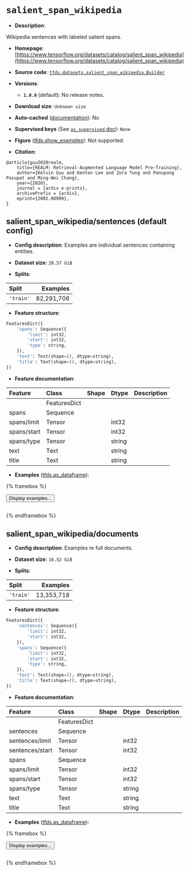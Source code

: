 <div itemscope itemtype="http://schema.org/Dataset">
  <div itemscope itemprop="includedInDataCatalog" itemtype="http://schema.org/DataCatalog">
    <meta itemprop="name" content="TensorFlow Datasets" />
  </div>
  <meta itemprop="name" content="salient_span_wikipedia" />
  <meta itemprop="description" content="Wikipedia sentences with labeled salient spans.&#10;&#10;To use this dataset:&#10;&#10;```python&#10;import tensorflow_datasets as tfds&#10;&#10;ds = tfds.load(&#x27;salient_span_wikipedia&#x27;, split=&#x27;train&#x27;)&#10;for ex in ds.take(4):&#10;  print(ex)&#10;```&#10;&#10;See [the guide](https://www.tensorflow.org/datasets/overview) for more&#10;informations on [tensorflow_datasets](https://www.tensorflow.org/datasets).&#10;&#10;" />
  <meta itemprop="url" content="https://www.tensorflow.org/datasets/catalog/salient_span_wikipedia" />
  <meta itemprop="sameAs" content="https://www.tensorflow.org/datasets/catalog/salient_span_wikipedia" />
  <meta itemprop="citation" content="@article{guu2020realm,&#10;    title={REALM: Retrieval-Augmented Language Model Pre-Training},&#10;    author={Kelvin Guu and Kenton Lee and Zora Tung and Panupong Pasupat and Ming-Wei Chang},&#10;    year={2020},&#10;    journal = {arXiv e-prints},&#10;    archivePrefix = {arXiv},&#10;    eprint={2002.08909},&#10;}" />
</div>

# `salient_span_wikipedia`


*   **Description**:

Wikipedia sentences with labeled salient spans.

*   **Homepage**:
    [https://www.tensorflow.org/datasets/catalog/salient_span_wikipedia](https://www.tensorflow.org/datasets/catalog/salient_span_wikipedia)

*   **Source code**:
    [`tfds.datasets.salient_span_wikipedia.Builder`](https://github.com/tensorflow/datasets/tree/master/tensorflow_datasets/datasets/salient_span_wikipedia/salient_span_wikipedia_dataset_builder.py)

*   **Versions**:

    *   **`1.0.0`** (default): No release notes.

*   **Download size**: `Unknown size`

*   **Auto-cached**
    ([documentation](https://www.tensorflow.org/datasets/performances#auto-caching)):
    No

*   **Supervised keys** (See
    [`as_supervised` doc](https://www.tensorflow.org/datasets/api_docs/python/tfds/load#args)):
    `None`

*   **Figure**
    ([tfds.show_examples](https://www.tensorflow.org/datasets/api_docs/python/tfds/visualization/show_examples)):
    Not supported.

*   **Citation**:

```
@article{guu2020realm,
    title={REALM: Retrieval-Augmented Language Model Pre-Training},
    author={Kelvin Guu and Kenton Lee and Zora Tung and Panupong Pasupat and Ming-Wei Chang},
    year={2020},
    journal = {arXiv e-prints},
    archivePrefix = {arXiv},
    eprint={2002.08909},
}
```


## salient_span_wikipedia/sentences (default config)

*   **Config description**: Examples are individual sentences containing
    entities.

*   **Dataset size**: `20.57 GiB`

*   **Splits**:

Split     | Examples
:-------- | ---------:
`'train'` | 82,291,706

*   **Feature structure**:

```python
FeaturesDict({
    'spans': Sequence({
        'limit': int32,
        'start': int32,
        'type': string,
    }),
    'text': Text(shape=(), dtype=string),
    'title': Text(shape=(), dtype=string),
})
```

*   **Feature documentation**:

Feature     | Class        | Shape | Dtype  | Description
:---------- | :----------- | :---- | :----- | :----------
            | FeaturesDict |       |        |
spans       | Sequence     |       |        |
spans/limit | Tensor       |       | int32  |
spans/start | Tensor       |       | int32  |
spans/type  | Tensor       |       | string |
text        | Text         |       | string |
title       | Text         |       | string |

*   **Examples**
    ([tfds.as_dataframe](https://www.tensorflow.org/datasets/api_docs/python/tfds/as_dataframe)):

<!-- mdformat off(HTML should not be auto-formatted) -->

{% framebox %}

<button id="displaydataframe">Display examples...</button>
<div id="dataframecontent" style="overflow-x:auto"></div>
<script>
const url = "https://storage.googleapis.com/tfds-data/visualization/dataframe/salient_span_wikipedia-sentences-1.0.0.html";
const dataButton = document.getElementById('displaydataframe');
dataButton.addEventListener('click', async () => {
  // Disable the button after clicking (dataframe loaded only once).
  dataButton.disabled = true;

  const contentPane = document.getElementById('dataframecontent');
  try {
    const response = await fetch(url);
    // Error response codes don't throw an error, so force an error to show
    // the error message.
    if (!response.ok) throw Error(response.statusText);

    const data = await response.text();
    contentPane.innerHTML = data;
  } catch (e) {
    contentPane.innerHTML =
        'Error loading examples. If the error persist, please open '
        + 'a new issue.';
  }
});
</script>

{% endframebox %}

<!-- mdformat on -->

## salient_span_wikipedia/documents

*   **Config description**: Examples re full documents.

*   **Dataset size**: `16.52 GiB`

*   **Splits**:

Split     | Examples
:-------- | ---------:
`'train'` | 13,353,718

*   **Feature structure**:

```python
FeaturesDict({
    'sentences': Sequence({
        'limit': int32,
        'start': int32,
    }),
    'spans': Sequence({
        'limit': int32,
        'start': int32,
        'type': string,
    }),
    'text': Text(shape=(), dtype=string),
    'title': Text(shape=(), dtype=string),
})
```

*   **Feature documentation**:

Feature         | Class        | Shape | Dtype  | Description
:-------------- | :----------- | :---- | :----- | :----------
                | FeaturesDict |       |        |
sentences       | Sequence     |       |        |
sentences/limit | Tensor       |       | int32  |
sentences/start | Tensor       |       | int32  |
spans           | Sequence     |       |        |
spans/limit     | Tensor       |       | int32  |
spans/start     | Tensor       |       | int32  |
spans/type      | Tensor       |       | string |
text            | Text         |       | string |
title           | Text         |       | string |

*   **Examples**
    ([tfds.as_dataframe](https://www.tensorflow.org/datasets/api_docs/python/tfds/as_dataframe)):

<!-- mdformat off(HTML should not be auto-formatted) -->

{% framebox %}

<button id="displaydataframe">Display examples...</button>
<div id="dataframecontent" style="overflow-x:auto"></div>
<script>
const url = "https://storage.googleapis.com/tfds-data/visualization/dataframe/salient_span_wikipedia-documents-1.0.0.html";
const dataButton = document.getElementById('displaydataframe');
dataButton.addEventListener('click', async () => {
  // Disable the button after clicking (dataframe loaded only once).
  dataButton.disabled = true;

  const contentPane = document.getElementById('dataframecontent');
  try {
    const response = await fetch(url);
    // Error response codes don't throw an error, so force an error to show
    // the error message.
    if (!response.ok) throw Error(response.statusText);

    const data = await response.text();
    contentPane.innerHTML = data;
  } catch (e) {
    contentPane.innerHTML =
        'Error loading examples. If the error persist, please open '
        + 'a new issue.';
  }
});
</script>

{% endframebox %}

<!-- mdformat on -->